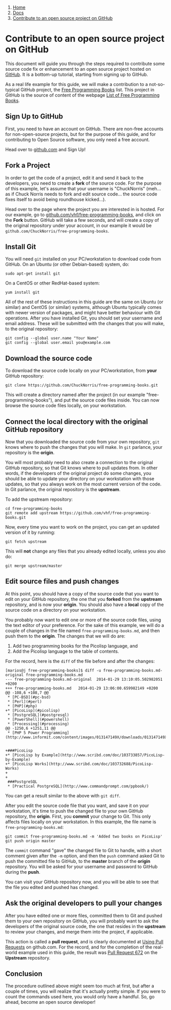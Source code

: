 <!-- -
Title: Contribute to an open source project on GitHub
Description: A guide on how-to contribute to an open source project on GitHub
First Published: 2014-01-29
Last Updated: 2014-07-22
- -->

<ol class="breadcrumb" itemprop="breadcrumb">
	<li><a href="/">Home</a></li>
	<li><a href="/docs/">Docs</a></li>
	<li><a href="/docs/contribute-on-github.html">Contribute to an open source project on GitHub</a></li>
</ol>

Contribute to an open source project on GitHub
==============================================

This document will guide you through the steps required to contribute 
some source code fix or enhancement to an open source project hosted 
on [GitHub](https://github.com/). It is a bottom-up tutorial, starting 
from signing up to GitHub.

As a real life example for this guide, we will make a contribution to 
a not-so-typical GitHub project, the [Free Programming Books](https://github.com/vhf/free-programming-books) 
list. This project in GitHub is the source of content of the webpage 
[List of Free Programming Books](http://resrc.io/list/10/list-of-free-programming-books/). 

Sign Up to GitHub
-----------------

First, you need to have an account on GitHub. There are non-free 
accounts for non-open-source projects, but for the purpose of this 
guide, and for contributing to Open Source software, you only need a 
free account. 

Head over to [github.com](https://github.com/) and Sign Up!

Fork a Project
--------------

In order to get the code of a project, edit it and send it back to the 
developers, you need to create a **fork** of the source code. For the 
purpose of this example, let's assume that your username is 
"ChuckNorris" (meh... as if Chuck Norris needs to fork and edit source 
code... the source code fixes itself to avoid being roundhouse 
kicked...).

Head over to the page where the project you are interested in is 
hosted. For our example, go to 
[github.com/vhf/free-programming-books](https://github.com/vhf/free-programming-books/), 
and click on the **Fork** button. GitHub will take a few seconds, and 
will create a copy of the original repository under your account, in 
our example it would be `github.com/ChuckNorris/free-programming-books`.

Install Git
-----------

You will need <code>git</code> installed on your PC/workstation to 
download code from GitHub. On an Ubuntu (or other Debian-based) system, 
do:

    sudo apt-get install git

On a CentOS or other RedHat-based system:

    yum install git

All of the rest of these instructions in this guide are the same on 
Ubuntu (or similar) and CentOS (or similar) systems, although Ubuntu 
typically comes with newer version of packages, and might have better 
behaviour with Git operations. After you have installed Git, you should 
set your username and email address. These will be submitted with the 
changes that you will make, to the original repository:

    git config --global user.name "Your Name"
    git config --global user.email you@example.com

Download the source code
------------------------

To download the source code locally on your PC/workstation, from 
**your** GitHub repository:

    git clone https://github.com/ChuckNorris/free-programming-books.git

This will create a directory named after the project (in our example 
"free-programming-books"), and put the source code files inside. You can 
now browse the source code files locally, on your workstation.

Connect the local directory with the original GitHub repository
---------------------------------------------------------------

Now that you downloaded the source code from your own repository, `git` 
knows where to push the changes that you will make. In `git` parlance, 
your repository is the **origin**.

You will most probably need to also create a connection to the original 
GitHub repository, so that Git knows where to pull updates from. In 
other words, if the developers of the original project do some changes, 
you should be able to update your directory on your workstation with 
those updates, so that you always work on the most current version of 
the code. In Git parlance, the original repository is the **upstream**.

To add the upstream repository:

    cd free-programming-books
    git remote add upstream https://github.com/vhf/free-programming-books.git 

Now, every time you want to work on the project, you can get an updated 
version of it by running:

    git fetch upstream

This will **not** change any files that you already edited locally, 
unless you also do:

    git merge upstream/master

Edit source files and push changes
----------------------------------

At this point, you should have a copy of the source code that you want 
to edit on your GitHub repository, the one that you **forked** from the 
**upstream** repository, and is now your **origin**. You should also 
have a **local** copy of the source code on a directory on your 
workstation.

You probably now want to edit one or more of the source code files, 
using the text editor of your preference. For the sake of this example, 
we will do a couple of changes in the file named `free-programming-books.md`, 
and then push them to the **origin**. The changes that we will do are:

1.  Add two programming books for the Picolisp language, and
2.  Add the Picolisp language to the table of contents.

For the record, here is the `diff` of the file before and after the changes:

    [marios@j free-programming-books]$ diff -u free-programming-books.md-original free-programming-books.md
    --- free-programming-books.md-original	2014-01-29 13:10:05.502982051 +0200
    +++ free-programming-books.md	2014-01-29 13:06:00.659982149 +0200
    @@ -108,6 +108,7 @@
     * [PC-BSD](#pc-bsd)
     * [Perl](#perl)
     * [PHP](#php)
    +* [PicoLisp](#picolisp)
     * [PostgreSQL](#postgresql)
     * [PowerShell](#powershell)
     * [Processing](#processing)
    @@ -1250,6 +1251,11 @@
     * [PHP 5 Power Programming](http://www.informit.com/content/images/013147149X/downloads/013147149X_book.pdf)
     
     
    +###PicoLisp
    +* [PicoLisp by Example](http://www.scribd.com/doc/103733857/PicoLisp-by-Example)
    +* [PicoLisp Works](http://www.scribd.com/doc/103732688/PicoLisp-Works)
    +
    +
     ###PostgreSQL
     * [Practical PostgreSQL](http://www.commandprompt.com/ppbook/)

You can get a result similar to the above with `git diff`.

After you edit the source code file that you want, and save it on your 
workstation, it's time to push the changed file to your own GitHub 
repository, the **origin**. First, you **commit** your change to Git. 
This only affects files locally on your workstation. In this example, 
the file name is <code>free-programming-books.md</code>:

    git commit free-programming-books.md -m 'Added two books on PicoLisp'
    git push origin master

The `commit` command "gave" the changed file to Git to handle, with a 
short comment given after the <code>-m</code> option, and then the 
`push` command asked Git to push the committed file to GitHub, to the 
**master** branch of the **origin** repository. You will be asked for 
your username and password to GitHub during the **push**.

You can visit your GitHub repository now, and you will be able to see 
that the file you edited and pushed has changed.

Ask the original developers to pull your changes
------------------------------------------------

After you have edited one or more files, committed them to Git and 
pushed them to your own repository on GitHub, you will probably want to 
ask the developers of the original source code, the one that resides in 
the **upstream** to review your changes, and merge them into the 
project, if applicable.

This action is called a **pull request**, and is clearly documented at 
[Using Pull Requests](https://help.github.com/articles/using-pull-requests) 
on github.com. For the record, and for the completion of the real-world 
example used in this guide, the result was [Pull Request 672](https://github.com/vhf/free-programming-books/pull/672) 
on the **Upstream** repository.

Conclusion
----------

The procedure outlined above might seem too much at first, but after a 
couple of times, you will realize that it's actually pretty simple. If 
you were to count the commands used here, you would only have a 
handful. So, go ahead, become an open source developer!
